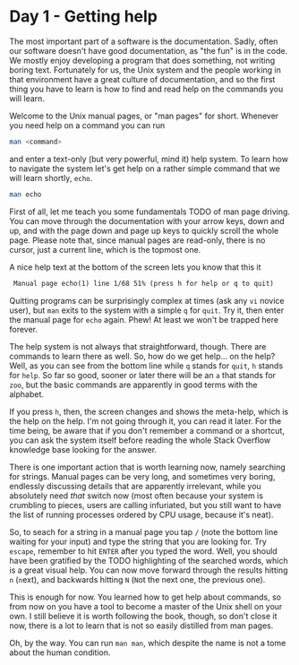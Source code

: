 # Day 1 - Getting help

The most important part of a software is the documentation. Sadly, often our software doesn't have good documentation, as "the fun" is in the code. We mostly enjoy developing a program that does something, not writing boring text. Fortunately for us, the Unix system and the people working in that environment have a great culture of documentation, and so the first thing you have to learn is how to find and read help on the commands you will learn.

Welcome to the Unix manual pages, or "man pages" for short. Whenever you need help on a command you can run

``` sh
man <command>
```

and enter a text-only (but very powerful, mind it) help system. To learn how to navigate the system let's get help on a rather simple command that we will learn shortly, `echo`.

``` sh
man echo
```

First of all, let me teach you some fundamentals TODO of man page driving. You can move through the documentation with your arrow keys, down and up, and with the page down and page up keys to quickly scroll the whole page. Please note that, since manual pages are read-only, there is no cursor, just a current line, which is the topmost one.

A nice help text at the bottom of the screen lets you know that this it

``` txt
 Manual page echo(1) line 1/68 51% (press h for help or q to quit)
```

Quitting programs can be surprisingly complex at times (ask any `vi` novice user), but `man` exits to the system with a simple `q` for `quit`. Try it, then enter the manual page for `echo` again. Phew! At least we won't be trapped here forever.

The help system is not always that straightforward, though. There are commands to learn there as well. So, how do we get help... on the help? Well, as you can see from the bottom line while `q` stands for `quit`, `h` stands for `help`. So far so good, sooner or later there will be an `a` that stands for `zoo`, but the basic commands are apparently in good terms with the alphabet.

If you press `h`, then, the screen changes and shows the meta-help, which is the help on the help. I'm not going through it, you can read it later. For the time being, be aware that if you don't remember a command or a shortcut, you can ask the system itself before reading the whole Stack Overflow knowledge base looking for the answer.

There is one important action that is worth learning now, namely searching for strings. Manual pages can be very long, and sometimes very boring, endlessly discussing details that are apparently irrelevant, while you absolutely need _that_ switch now (most often because your system is crumbling to pieces, users are calling infuriated, but you still want to have the list of running processes ordered by CPU usage, because it's neat).

So, to seach for a string in a manual page you tap `/` (note the bottom line waiting for your input) and type the string that you are looking for. Try `escape`, remember to hit `ENTER` after you typed the word. Well, you should have been gratified by the TODO highlighting of the searched words, which is a great visual help. You can now move forward through the results hitting `n` (`n`ext), and backwards hitting `N` (`N`ot the next one, the previous one).

This is enough for now. You learned how to get help about commands, so from now on you have a tool to become a master of the Unix shell on your own. I still believe it is worth following the book, though, so don't close it now, there is a lot to learn that is not so easily distilled from man pages.

Oh, by the way. You can run `man man`, which despite the name is not a tome about the human condition.

